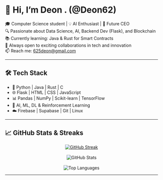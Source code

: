 # 👋 Hi, I’m Deon . (@Deon62)

🎓 Computer Science student | 💡 AI Enthusiast | 🚀 Future CEO  
🔍 Passionate about Data Science, AI, Backend Dev (Flask), and Blockchain  
📚 Currently learning: Java & Rust for Smart Contracts  
🤝 Always open to exciting collaborations in tech and innovation  
📫 Reach me: 625deon@gmail.com

---

## 🛠️ Tech Stack
- 🔧 Python | Java | Rust | C
- 🌐 Flask | HTML | CSS | JavaScript
- 📊 Pandas | NumPy | Scikit-learn | TensorFlow
- 🧠 AI, ML, DL & Reinforcement Learning
- ☁️ Firebase | Supabase | Git | Linux

---

## 📈 GitHub Stats & Streaks

<p align="center">
  <a href="https://streak-stats.demolab.com?user=DenverCoder1">
    <img src="https://streak-stats.demolab.com/?user=Deon62&theme=dark" alt="GitHub Streak" />
  </a>
  <br><br>
  <img src="https://github-readme-stats.vercel.app/api?username=Deon62&show_icons=true&theme=tokyonight" alt="GitHub Stats" />
  <br><br>
  <img src="https://github-readme-stats.vercel.app/api/top-langs/?username=Deon62&layout=compact&theme=tokyonight" alt="Top Languages" />
</p>

---

<!---
Deon62/Deon62 is a ✨ special ✨ repository because its `README.md` (this file) appears on your GitHub profile.
You can click the Preview link to take a look at your changes.
--->
